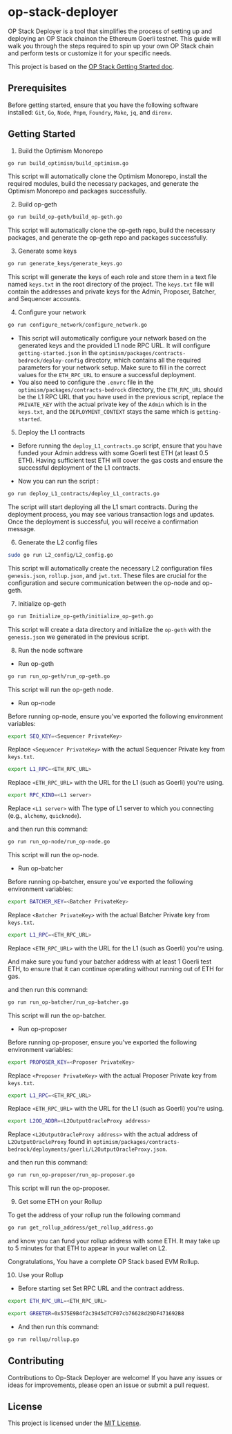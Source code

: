 # op-stack-deployer

OP Stack Deployer is a tool that simplifies the process of setting up and deploying an OP Stack chainon the Ethereum Goerli testnet. This guide will walk you through the steps required to spin up your own OP Stack chain and perform tests or customize it for your specific needs.

This project is based on the [OP Stack Getting Started doc](https://stack.optimism.io/docs/build/getting-started/#).

## Prerequisites

Before getting started, ensure that you have the following software installed: `Git`, `Go`, `Node`, `Pnpm`, `Foundry`, `Make`, `jq`, and `direnv`.

## Getting Started

1. Build the Optimism Monorepo

```bash
go run build_optimism/build_optimism.go
```
This script will automatically clone the Optimism Monorepo, install the required modules, build the necessary packages, and generate the Optimism Monorepo and packages successfully.

2. Build op-geth

```bash
go run build_op-geth/build_op-geth.go
```
This script will automatically clone the op-geth repo, build the necessary packages, and generate the op-geth repo and packages successfully.

3. Generate some keys

```bash
go run generate_keys/generate_keys.go
```
This script will generate the keys of each role and store them in a text file named `keys.txt` in the root directory of the project. The `keys.txt` file will contain the addresses and private keys for the Admin, Proposer, Batcher, and Sequencer accounts.

4. Configure your network

```bash
go run configure_network/configure_network.go
```
- This script will automatically configure your network based on the generated keys and the provided L1 node RPC URL. It will configure `getting-started.json` in the `optimism/packages/contracts-bedrock/deploy-config` directory, which contains all the required parameters for your network setup. Make sure to fill in the correct values for the `ETH_RPC_URL` to ensure a successful deployment.
- You also need to configure the `.envrc` file in the `optimism/packages/contracts-bedrock` directory, the `ETH_RPC_URL` should be the L1 RPC URL that you have used in the previous script, replace the `PRIVATE_KEY` with the actual private key of the `Admin` which is in the `keys.txt`, and the `DEPLOYMENT_CONTEXT` stays the same which is `getting-started`.

5. Deploy the L1 contracts
- Before running the `deploy_L1_contracts.go` script, ensure that you have funded your Admin address with some Goerli test ETH (at least 0.5 ETH). Having sufficient test ETH will cover the gas costs and ensure the successful deployment of the L1 contracts.

- Now you can run the script :
```bash
go run deploy_L1_contracts/deploy_L1_contracts.go
```
The script will start deploying all the L1 smart contracts. During the deployment process, you may see various transaction logs and updates. Once the deployment is successful, you will receive a confirmation message.

6. Generate the L2 config files
```bash
sudo go run L2_config/L2_config.go
```
This script will automatically create the necessary L2 configuration files `genesis.json`, `rollup.json`, and `jwt.txt`. These files are crucial for the configuration and secure communication between the op-node and op-geth.

7. Initialize op-geth
```bash
go run Initialize_op-geth/initialize_op-geth.go
```
This script will create a data directory and initialize the `op-geth` with the `genesis.json` we generated in the previous script.

8. Run the node software
- Run op-geth 
```bash
go run run_op-geth/run_op-geth.go
```
This script will run the op-geth node.
- Run op-node

Before running op-node, ensure you've exported the following environment variables:
```bash
export SEQ_KEY=<Sequencer PrivateKey>
```
Replace `<Sequencer PrivateKey>` with the actual Sequencer Private key from `keys.txt`.
```bash
export L1_RPC=<ETH_RPC_URL>
```
Replace `<ETH_RPC_URL>` with the URL for the L1 (such as Goerli) you're using.
```bash
export RPC_KIND=<L1 server>
```
Replace `<L1 server>` with The type of L1 server to which you connecting (e.g., `alchemy`, `quicknode`).

and then run this command: 
```bash
go run run_op-node/run_op-node.go
```
This script will run the op-node.

- Run op-batcher

Before running op-batcher, ensure you've exported the following environment variables:
```bash
export BATCHER_KEY=<Batcher PrivateKey>
```
Replace `<Batcher PrivateKey>` with the actual Batcher Private key from `keys.txt`.
```bash
export L1_RPC=<ETH_RPC_URL>
```
Replace `<ETH_RPC_URL>` with the URL for the L1 (such as Goerli) you're using.

And make sure you fund your batcher address with at least 1 Goerli test ETH, to ensure that it can continue operating without running out of ETH for gas.

and then run this command: 
```bash
go run run_op-batcher/run_op-batcher.go
```
This script will run the op-batcher.

- Run op-proposer

Before running op-proposer, ensure you've exported the following environment variables:
```bash
export PROPOSER_KEY=<Proposer PrivateKey>
```
Replace `<Proposer PrivateKey>` with the actual Proposer Private key from `keys.txt`.
```bash
export L1_RPC=<ETH_RPC_URL>
```
Replace `<ETH_RPC_URL>` with the URL for the L1 (such as Goerli) you're using.
```bash
export L2OO_ADDR=<L2OutputOracleProxy address>
```
Replace `<L2OutputOracleProxy address>` with the actual address of `L2OutputOracleProxy` found in `optimism/packages/contracts-bedrock/deployments/goerli/L2OutputOracleProxy.json`.

and then run this command: 
```bash
go run run_op-proposer/run_op-proposer.go
```
This script will run the op-proposer.

9. Get some ETH on your Rollup

To get the address of your rollup run the following command
```bash
go run get_rollup_address/get_rollup_address.go
```
and know you can fund your rollup address with some ETH. It may take up to 5 minutes for that ETH to appear in your wallet on L2.

Congratulations, You have a complete OP Stack based EVM Rollup.

10. Use your Rollup

- Before starting set Set RPC URL and the contract address.
```bash
export ETH_RPC_URL=<ETH_RPC_URL>
```
```bash
export GREETER=0x575E9B4f2c3945d7CF07cb76628d29DF471692B8
```

- And then run this command: 
```bash
go run rollup/rollup.go
```

## Contributing

Contributions to Op-Stack Deployer are welcome! If you have any issues or ideas for improvements, please open an issue or submit a pull request.

## License

This project is licensed under the [MIT License](https://opensource.org/license/mit/).
